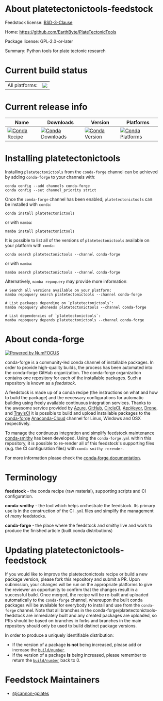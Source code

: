 About platetectonictools-feedstock
==================================

Feedstock license: [BSD-3-Clause](https://github.com/conda-forge/platetectonictools-feedstock/blob/main/LICENSE.txt)

Home: https://github.com/EarthByte/PlateTectonicTools

Package license: GPL-2.0-or-later

Summary: Python tools for plate tectonic research

Current build status
====================


<table><tr><td>All platforms:</td>
    <td>
      <a href="https://dev.azure.com/conda-forge/feedstock-builds/_build/latest?definitionId=18956&branchName=main">
        <img src="https://dev.azure.com/conda-forge/feedstock-builds/_apis/build/status/platetectonictools-feedstock?branchName=main">
      </a>
    </td>
  </tr>
</table>

Current release info
====================

| Name | Downloads | Version | Platforms |
| --- | --- | --- | --- |
| [![Conda Recipe](https://img.shields.io/badge/recipe-platetectonictools-green.svg)](https://anaconda.org/conda-forge/platetectonictools) | [![Conda Downloads](https://img.shields.io/conda/dn/conda-forge/platetectonictools.svg)](https://anaconda.org/conda-forge/platetectonictools) | [![Conda Version](https://img.shields.io/conda/vn/conda-forge/platetectonictools.svg)](https://anaconda.org/conda-forge/platetectonictools) | [![Conda Platforms](https://img.shields.io/conda/pn/conda-forge/platetectonictools.svg)](https://anaconda.org/conda-forge/platetectonictools) |

Installing platetectonictools
=============================

Installing `platetectonictools` from the `conda-forge` channel can be achieved by adding `conda-forge` to your channels with:

```
conda config --add channels conda-forge
conda config --set channel_priority strict
```

Once the `conda-forge` channel has been enabled, `platetectonictools` can be installed with `conda`:

```
conda install platetectonictools
```

or with `mamba`:

```
mamba install platetectonictools
```

It is possible to list all of the versions of `platetectonictools` available on your platform with `conda`:

```
conda search platetectonictools --channel conda-forge
```

or with `mamba`:

```
mamba search platetectonictools --channel conda-forge
```

Alternatively, `mamba repoquery` may provide more information:

```
# Search all versions available on your platform:
mamba repoquery search platetectonictools --channel conda-forge

# List packages depending on `platetectonictools`:
mamba repoquery whoneeds platetectonictools --channel conda-forge

# List dependencies of `platetectonictools`:
mamba repoquery depends platetectonictools --channel conda-forge
```


About conda-forge
=================

[![Powered by
NumFOCUS](https://img.shields.io/badge/powered%20by-NumFOCUS-orange.svg?style=flat&colorA=E1523D&colorB=007D8A)](https://numfocus.org)

conda-forge is a community-led conda channel of installable packages.
In order to provide high-quality builds, the process has been automated into the
conda-forge GitHub organization. The conda-forge organization contains one repository
for each of the installable packages. Such a repository is known as a *feedstock*.

A feedstock is made up of a conda recipe (the instructions on what and how to build
the package) and the necessary configurations for automatic building using freely
available continuous integration services. Thanks to the awesome service provided by
[Azure](https://azure.microsoft.com/en-us/services/devops/), [GitHub](https://github.com/),
[CircleCI](https://circleci.com/), [AppVeyor](https://www.appveyor.com/),
[Drone](https://cloud.drone.io/welcome), and [TravisCI](https://travis-ci.com/)
it is possible to build and upload installable packages to the
[conda-forge](https://anaconda.org/conda-forge) [Anaconda-Cloud](https://anaconda.org/)
channel for Linux, Windows and OSX respectively.

To manage the continuous integration and simplify feedstock maintenance
[conda-smithy](https://github.com/conda-forge/conda-smithy) has been developed.
Using the ``conda-forge.yml`` within this repository, it is possible to re-render all of
this feedstock's supporting files (e.g. the CI configuration files) with ``conda smithy rerender``.

For more information please check the [conda-forge documentation](https://conda-forge.org/docs/).

Terminology
===========

**feedstock** - the conda recipe (raw material), supporting scripts and CI configuration.

**conda-smithy** - the tool which helps orchestrate the feedstock.
                   Its primary use is in the construction of the CI ``.yml`` files
                   and simplify the management of *many* feedstocks.

**conda-forge** - the place where the feedstock and smithy live and work to
                  produce the finished article (built conda distributions)


Updating platetectonictools-feedstock
=====================================

If you would like to improve the platetectonictools recipe or build a new
package version, please fork this repository and submit a PR. Upon submission,
your changes will be run on the appropriate platforms to give the reviewer an
opportunity to confirm that the changes result in a successful build. Once
merged, the recipe will be re-built and uploaded automatically to the
`conda-forge` channel, whereupon the built conda packages will be available for
everybody to install and use from the `conda-forge` channel.
Note that all branches in the conda-forge/platetectonictools-feedstock are
immediately built and any created packages are uploaded, so PRs should be based
on branches in forks and branches in the main repository should only be used to
build distinct package versions.

In order to produce a uniquely identifiable distribution:
 * If the version of a package **is not** being increased, please add or increase
   the [``build/number``](https://docs.conda.io/projects/conda-build/en/latest/resources/define-metadata.html#build-number-and-string).
 * If the version of a package **is** being increased, please remember to return
   the [``build/number``](https://docs.conda.io/projects/conda-build/en/latest/resources/define-metadata.html#build-number-and-string)
   back to 0.

Feedstock Maintainers
=====================

* [@jcannon-gplates](https://github.com/jcannon-gplates/)

